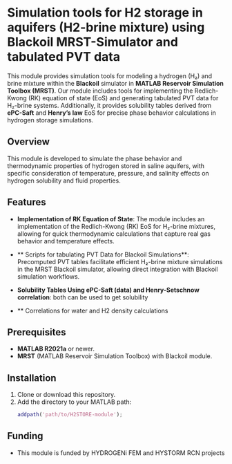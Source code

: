 # Simulation tools for H2 storage in aquifers (H2-brine mixture) using Blackoil MRST-Simulator and tabulated PVT data
This module provides simulation tools for modeling a hydrogen (H₂) and brine mixture within the **Blackoil** simulator in **MATLAB Reservoir Simulation Toolbox (MRST)**. 
Our module includes tools for implementing the Redlich-Kwong (RK) equation of state (EoS) and generating tabulated PVT data for H₂-brine systems. 
Additionally, it provides solubility tables derived from **ePC-Saft** and **Henry’s law** EoS for precise phase behavior calculations in hydrogen 
storage simulations.

## Overview

This module is developed to simulate the phase behavior and thermodynamic properties of hydrogen stored in saline aquifers, with specific consideration of temperature, pressure, and salinity effects on hydrogen solubility and fluid properties.

## Features

- **Implementation of RK Equation of State**: The module includes an implementation of the Redlich-Kwong (RK) EoS for H₂-brine mixtures, allowing for quick thermodynamic calculations that capture real gas behavior and temperature effects.

- ** Scripts for tabulating PVT Data for Blackoil Simulations**: Precomputed PVT tables facilitate efficient H₂-brine mixture simulations in the MRST Blackoil simulator, allowing direct integration with Blackoil simulation workflows.

- **Solubility Tables Using ePC-Saft (data) and Henry-Setschnow correlation**: both can be used to get solubility
- ** Correlations for water and H2 density calculations

## Prerequisites

- **MATLAB R2021a** or newer.
- **MRST** (MATLAB Reservoir Simulation Toolbox) with Blackoil module.

## Installation

1. Clone or download this repository.
2. Add the directory to your MATLAB path:
   ```matlab
   addpath('path/to/H2STORE-module');
## Funding
- This module is funded by HYDROGENi FEM and HYSTORM RCN projects
